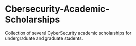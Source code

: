 # Cbersecurity-Academic-Scholarships
Collection of several CyberSecurity academic scholarships for undergraduate and graduate students.
